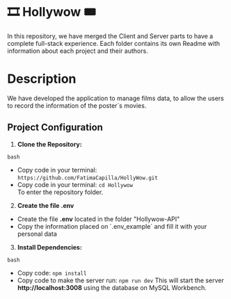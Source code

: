 

<h1> 🎞 Hollywow 🎟</h1>
In this repository, we have merged the Client and Server parts to have a complete full-stack experience. Each folder contains its own Readme with information about each project and their authors.


# Description
We have developed the application to manage films data, to allow the users to record the information of the poster´s movies.

## Project Configuration

1. **Clone the Repository:**

`bash`
* Copy code in your terminal: `https://github.com/FatimaCapilla/HollyWow.git`
* Copy code in your terminal: `cd Hollywow` <br>
To enter the repository folder.


2. **Create the file __.env__**
   
* Create the file __.env__ located in the folder "Hollywow-API"
* Copy the information placed on ´.env_example´ and fill it with your personal data


3. **Install Dependencies:** 

`bash`
* Copy code: `npm install`
* Copy code to make the server run: `npm run dev`
This will start the server __http://localhost:3008__ using the database on MySQL Workbench.
